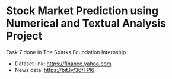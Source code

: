 # Stock Market Prediction using Numerical and Textual Analysis Project
Task 7 done in The Sparks Foundation Internship
- Dataset link: https://finance.yahoo.com
- News data:  https://bit.ly/36fFPI6 

